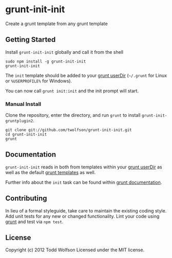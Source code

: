 # grunt-init-init

Create a grunt template from any grunt template

## Getting Started
Install `grunt-init-init` globally and call it from the shell
```shell
sudo npm install -g grunt-init-init
grunt-init-init
```

The `init` template should be added to your [grunt userDir][grunt_userdir] (`~/.grunt` for Linux or `%USERPROFILE%` for Windows).

You can now call `grunt init:init` and the init prompt will start.

### Manual Install
Clone the repository, enter the directory, and run `grunt` to install `grunt-init-gruntplugin2`.
```shell
git clone git://github.com/twolfson/grunt-init-init.git
cd grunt-init-init
grunt
```

[grunt]: http://gruntjs.com/
[getting_started]: https://github.com/gruntjs/grunt/blob/master/docs/getting_started.md
[grunt_userdir]: https://github.com/gruntjs/grunt/blob/master/docs/api_file.md
[grunt_templates]: https://github.com/gruntjs/grunt/blob/master/docs/task_init.md#built-in-templates
[grunt_init]: https://github.com/gruntjs/grunt/blob/master/docs/task_init.md

## Documentation
`grunt-init-init` reads in both from templates within your [grunt userDir][grunt_userdir] as well as the default [grunt templates][grunt_templates] as well.

Further info about the `init` task can be found within [grunt documentation][grunt_init].

## Contributing
In lieu of a formal styleguide, take care to maintain the existing coding style. Add unit tests for any new or changed functionality. Lint your code using [grunt][grunt] and test via `npm test`.

## License
Copyright (c) 2012 Todd Wolfson
Licensed under the MIT license.
